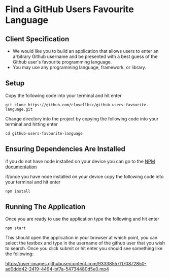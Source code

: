 # Find a GitHub Users Favourite Language

## Client Specification

- We would like you to build an application that allows users to enter an arbitrary Github username and be presented with a best guess of the Github user's favourite programming language.
- You may use any programming language, framework, or library.

## Setup

Copy the following code into your terminal and hit enter

```
git clone https://github.com/clovellbsc/github-users-favourite-language.git
```

Change directory into the project by copying the following code into your terminal and hitting enter

```
cd github-users-favourite-language
```

## Ensuring Dependencies Are Installed

if you do not have node installed on your device you can go to the [NPM documentation](https://docs.npmjs.com/downloading-and-installing-node-js-and-npm "NPM documentation")

if/once you have node installed on your device copy the following code into your terminal and hit enter

```
npm install
```

## Running The Application

Once you are ready to use the application type the following and hit enter
```
npm start
```

This should open the application in your browser at which point, you can select the textbox and type in the username of the github user that you wish to search. Once you click submit or hit enter you should see something like the following:

https://user-images.githubusercontent.com/93338557/170872850-ad0ddd42-2419-4494-bf7a-54734480d5e0.mp4

